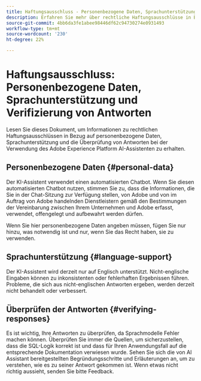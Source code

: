 ```yaml
---
title: Haftungsausschluss - Personenbezogene Daten, Sprachunterstützung und Überprüfung von Antworten
description: Erfahren Sie mehr über rechtliche Haftungsausschlüsse in Bezug auf personenbezogene Daten, Sprachunterstützung und die Überprüfung von Antworten bei der Verwendung von KI-Assistent.
source-git-commit: 4bb6da3fe1abee98446df62c94730274e0931493
workflow-type: tm+mt
source-wordcount: '230'
ht-degree: 22%

---
```


# Haftungsausschluss: Personenbezogene Daten, Sprachunterstützung und Verifizierung von Antworten

Lesen Sie dieses Dokument, um Informationen zu rechtlichen Haftungsausschlüssen in Bezug auf personenbezogene Daten, Sprachunterstützung und die Überprüfung von Antworten bei der Verwendung des Adobe Experience Platform AI-Assistenten zu erhalten.

## Personenbezogene Daten {#personal-data}

Der KI-Assistent verwendet einen automatisierten Chatbot. Wenn Sie diesen automatisierten Chatbot nutzen, stimmen Sie zu, dass die Informationen, die Sie in der Chat-Sitzung zur Verfügung stellen, von Adobe und von im Auftrag von Adobe handelnden Dienstleistern gemäß den Bestimmungen der Vereinbarung zwischen Ihrem Unternehmen und Adobe erfasst, verwendet, offengelegt und aufbewahrt werden dürfen.

Wenn Sie hier personenbezogene Daten angeben müssen, fügen Sie nur hinzu, was notwendig ist und nur, wenn Sie das Recht haben, sie zu verwenden.

## Sprachunterstützung {#language-support}

Der KI-Assistent wird derzeit nur auf Englisch unterstützt. Nicht-englische Eingaben können zu inkonsistenten oder fehlerhaften Ergebnissen führen. Probleme, die sich aus nicht-englischen Antworten ergeben, werden derzeit nicht behandelt oder verbessert.

## Überprüfen der Antworten {#verifying-responses}

Es ist wichtig, Ihre Antworten zu überprüfen, da Sprachmodelle Fehler machen können. Überprüfen Sie immer die Quellen, um sicherzustellen, dass die SQL-Logik korrekt ist und dass für Ihren Anwendungsfall auf die entsprechende Dokumentation verwiesen wurde. Sehen Sie sich die von AI Assistant bereitgestellten Begründungsschritte und Erläuterungen an, um zu verstehen, wie es zu seiner Antwort gekommen ist. Wenn etwas nicht richtig aussieht, senden Sie bitte Feedback.

